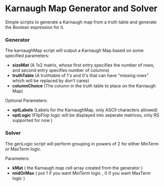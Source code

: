 # Karnaugh Map Generator and Solver
Simple scripts to generate a Karnaugh map from a truth table and generate the Boolean expression for it.

### Generator
The karnaughMap script will output a Karnaugh Map based on some specified parameters:
- **sizeMat**  (A 1x2 matrix, whose first entry specifies the number of rows, and second entry specifies number of columns)
- **truthTable** (A truthtable of 1's and 0's that can have "missing rows" which will be replaced by don't cares)
- **columnChoice** (The column in the truth table to place on the Karnaugh Map)

Optional Parameters:
- **optLabels**  (Labels for the KarnaughMap, only ASCII characters allowed)
- **optLogic** (FlipFlop logic will be displayed into seperate matrices, only RS supported for now )

### Solver
The genLogic script will perform grouping in powers of 2 for either MinTerm or MaxTerm logic.

Parameters:
- **kMat**  ( the Karnaugh map cell array created from the generator )
- **midOrMax** ( put 1 if you want MinTerm logic , 0 if you want MaxTerm logic )
